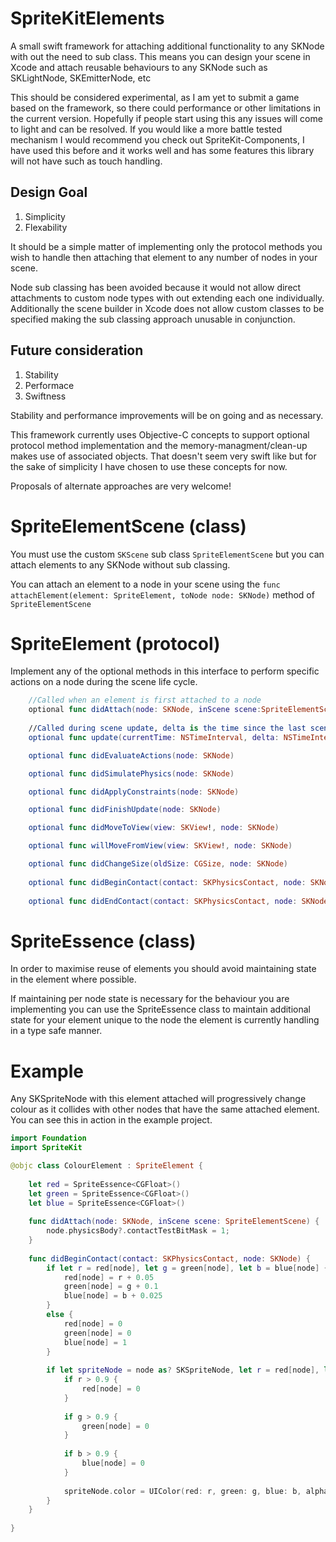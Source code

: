 # SpriteKitElements
A small swift framework for attaching additional functionality to any SKNode with out the need to sub class.  This means you can design your scene in Xcode and attach reusable behaviours to any SKNode such as SKLightNode, SKEmitterNode, etc

This should be considered experimental, as I am yet to submit a game based on the framework, so there could performance or other limitations in the current version.  Hopefully if people start using this any issues will come to light and can be resolved.  If you would like a more battle tested mechanism I would recommend you check out SpriteKit-Components, I have used this before and it works well and has some features this library will not have such as touch handling.

## Design Goal

1. Simplicity
2. Flexability

It should be a simple matter of implementing only the protocol methods you wish to handle then attaching that element to any number of nodes in your scene.

Node sub classing has been avoided because it would not allow direct attachments to custom node types with out extending each one individually.  Additionally the scene builder in Xcode does not allow custom classes to be specified making the sub classing approach unusable in conjunction.

## Future consideration

1. Stability
2. Performace
3. Swiftness

Stability and performance improvements will be on going and as necessary.

This framework currently uses Objective-C concepts to support optional protocol method implementation and the memory-managment/clean-up makes use of associated objects.  That doesn't seem very swift like but for the sake of simplicity I have chosen to use these concepts for now.

Proposals of alternate approaches are very welcome!

# SpriteElementScene (class)

You must use the custom `SKScene` sub class `SpriteElementScene` but you can attach elements to any SKNode without sub classing.

You can attach an element to a node in your scene using the `func attachElement(element: SpriteElement, toNode node: SKNode)` method of `SpriteElementScene`

# SpriteElement (protocol)

Implement any of the optional methods in this interface to perform specific actions on a node during the scene life cycle.

```swift
	//Called when an element is first attached to a node
    optional func didAttach(node: SKNode, inScene scene:SpriteElementScene)
    
    //Called during scene update, delta is the time since the last scene update
    optional func update(currentTime: NSTimeInterval, delta: NSTimeInterval, node: SKNode)

    optional func didEvaluateActions(node: SKNode)

    optional func didSimulatePhysics(node: SKNode)

    optional func didApplyConstraints(node: SKNode)

    optional func didFinishUpdate(node: SKNode)

    optional func didMoveToView(view: SKView!, node: SKNode)

    optional func willMoveFromView(view: SKView!, node: SKNode)

    optional func didChangeSize(oldSize: CGSize, node: SKNode)
    
    optional func didBeginContact(contact: SKPhysicsContact, node: SKNode)
    
    optional func didEndContact(contact: SKPhysicsContact, node: SKNode)
```

# SpriteEssence (class)

In order to maximise reuse of elements you should avoid maintaining state in the element where possible.

If maintaining per node state is necessary for the behaviour you are implementing you can use the SpriteEssence class to maintain additional state for your element unique to the node the element is currently handling in a type safe manner.

# Example

Any SKSpriteNode with this element attached will progressively change colour as it collides with other nodes that have the same attached element.  You can see this in action in the example project.

```swift
import Foundation
import SpriteKit

@objc class ColourElement : SpriteElement {
    
    let red = SpriteEssence<CGFloat>()
    let green = SpriteEssence<CGFloat>()
    let blue = SpriteEssence<CGFloat>()
    
    func didAttach(node: SKNode, inScene scene: SpriteElementScene) {
        node.physicsBody?.contactTestBitMask = 1;
    }
    
    func didBeginContact(contact: SKPhysicsContact, node: SKNode) {
        if let r = red[node], let g = green[node], let b = blue[node] {
            red[node] = r + 0.05
            green[node] = g + 0.1
            blue[node] = b + 0.025
        }
        else {
            red[node] = 0
            green[node] = 0
            blue[node] = 1
        }
        
        if let spriteNode = node as? SKSpriteNode, let r = red[node], let g = green[node], let b = blue[node]  {
            if r > 0.9 {
                red[node] = 0
            }
            
            if g > 0.9 {
                green[node] = 0
            }
            
            if b > 0.9 {
                blue[node] = 0
            }
            
            spriteNode.color = UIColor(red: r, green: g, blue: b, alpha: 1)
        }
    }
    
}
```
